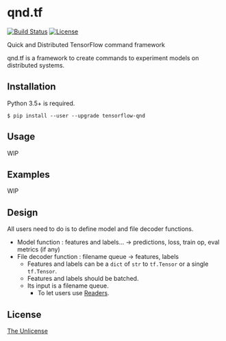 # qnd.tf

[![Build Status](https://travis-ci.org/raviqqe/qnd.tf.svg?branch=master)](https://travis-ci.org/raviqqe/qnd.tf)
[![License](https://img.shields.io/badge/license-unlicense-lightgray.svg)](https://unlicense.org)

Quick and Distributed TensorFlow command framework

qnd.tf is a framework to create commands to experiment models
on distributed systems.


## Installation

Python 3.5+ is required.

```
$ pip install --user --upgrade tensorflow-qnd
```


## Usage

WIP


## Examples

WIP


## Design

All users need to do is to define model and file decoder functions.

- Model function : features and labels... -> predictions, loss, train op, eval metrics (if any)
- File decoder function : filename queue -> features, labels
  - Features and labels can be a `dict` of `str` to `tf.Tensor` or a single `tf.Tensor`.
  - Features and labels should be batched.
  - Its input is a filename queue.
    - To let users use [Readers](https://www.tensorflow.org/api_docs/python/io_ops/readers#FixedLengthRecordReader).


## License

[The Unlicense](https://unlicense.org)

